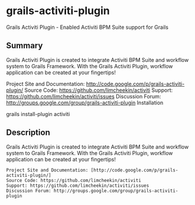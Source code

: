 # grails-activiti-plugin
Grails Activiti Plugin - Enabled Activiti BPM Suite support for Grails


## Summary
Grails Activiti Plugin is created to integrate Activiti BPM Suite and workflow system to Grails Framework. With the Grails Activiti Plugin, workflow application can be created at your fingertips!

Project Site and Documentation: http://code.google.com/p/grails-activiti-plugin/ Source Code: https://github.com/limcheekin/activiti Support: https://github.com/limcheekin/activiti/issues Discussion Forum: http://groups.google.com/group/grails-activiti-plugin
Installation

grails install-plugin activiti

## Description
Grails Activiti Plugin is created to integrate Activiti BPM Suite and workflow system to Grails Framework. With the Grails Activiti Plugin, workflow application can be created at your fingertips!

    Project Site and Documentation: [http://code.google.com/p/grails-activiti-plugin/]
    Source Code: https://github.com/limcheekin/activiti
    Support: https://github.com/limcheekin/activiti/issues
    Discussion Forum: http://groups.google.com/group/grails-activiti-plugin

